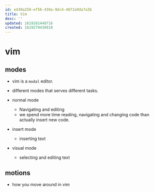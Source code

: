```yaml
---
id: e430a258-ef56-439a-9dc4-46f2a9da7a3b
title: Vim
desc: ''
updated: 1619281448716
created: 1619279438910
---
```


# vim

## modes

- vim is a `modal` editor.
- different modes that serves different tasks.

- normal mode
    - Navigating and editing
    - we spend more time reading, navigating and changing code than actually insert new code.
    
- insert mode 
    - inserting text
- visual mode
    - selecting and editing text

## motions

- how you move around in vim
